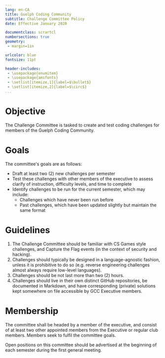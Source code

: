 ```yaml
---
lang: en-CA
title: Guelph Coding Community
subtitle: Challenge Committee Policy
date: Effective January 2020

documentclass: scrartcl
numbersections: true
geometry:
 - margin=1in

urlcolor: blue
fontsize: 11pt

header-includes:
 - \usepackage{enumitem}
 - \usepackage{amsfonts}
 - \setlist[itemize,1]{label=$\bullet$}
 - \setlist[itemize,2]{label=$\circ$}
...
```


# Objective

The Challenge Committee is tasked to create and test coding challenges for members of the Guelph Coding Community.

# Goals

The committee's goals are as follows:

 - Draft at least two (2) new challenges per semester
 - Test these challenges with other members of the executive to assess clarify of instruction, difficulty levels, and time to complete
 - Identify challenges to be run for the current semester, which may include:
   + Challenges which have never been run before
   + Past challenges, which have been updated slightly but maintain the same format

# Guidelines

1. The Challenge Committee should be familiar with CS Games style challenges, and Capture the Flag events (in the context of security and hacking).
2. Challenges should typically be designed in a language-agnostic fashion, unless it is prohibitive to do so (e.g. reverse engineering challenges almost always require low-level languages).
3. Challenges should be not last more than two (2) hours.
4. Challenges should live in their own distinct GitHub repositories, be documented in Markdown, and have corresponding (private) solutions kept somewhere on file accessible by GCC Executive members.

# Membership

The committee shall be headed by a member of the executive, and consist of at least two other appointed members from the Executive or regular club members.
Members seek to fulfil the committee goals.

Open positions on this committee should be advertised at the beginning of each semester during the first general meeting.
